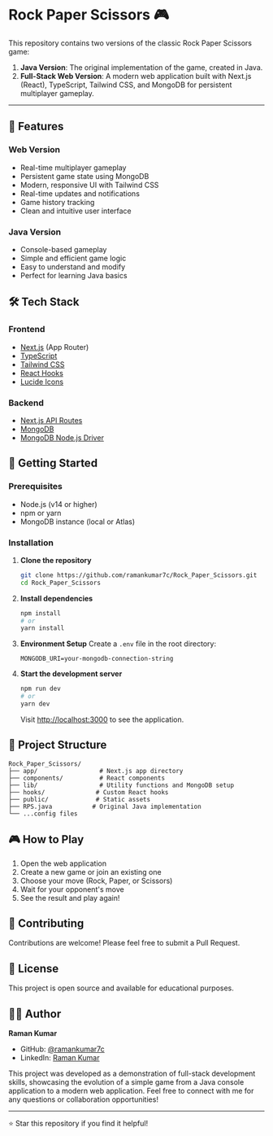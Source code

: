 # Rock Paper Scissors 🎮

This repository contains two versions of the classic Rock Paper Scissors game:

1. **Java Version**: The original implementation of the game, created in Java.
2. **Full-Stack Web Version**: A modern web application built with Next.js (React), TypeScript, Tailwind CSS, and MongoDB for persistent multiplayer gameplay.

---

## 🎯 Features

### Web Version
- Real-time multiplayer gameplay
- Persistent game state using MongoDB
- Modern, responsive UI with Tailwind CSS
- Real-time updates and notifications
- Game history tracking
- Clean and intuitive user interface

### Java Version
- Console-based gameplay
- Simple and efficient game logic
- Easy to understand and modify
- Perfect for learning Java basics

## 🛠️ Tech Stack

### Frontend
- [Next.js](https://nextjs.org/) (App Router)
- [TypeScript](https://www.typescriptlang.org/)
- [Tailwind CSS](https://tailwindcss.com/)
- [React Hooks](https://reactjs.org/docs/hooks-intro.html)
- [Lucide Icons](https://lucide.dev/)

### Backend
- [Next.js API Routes](https://nextjs.org/docs/api-routes/introduction)
- [MongoDB](https://www.mongodb.com/)
- [MongoDB Node.js Driver](https://www.mongodb.com/docs/drivers/node/current/)

## 🚀 Getting Started

### Prerequisites
- Node.js (v14 or higher)
- npm or yarn
- MongoDB instance (local or Atlas)

### Installation

1. **Clone the repository**
   ```bash
   git clone https://github.com/ramankumar7c/Rock_Paper_Scissors.git
   cd Rock_Paper_Scissors
   ```

2. **Install dependencies**
   ```bash
   npm install
   # or
   yarn install
   ```

3. **Environment Setup**
   Create a `.env` file in the root directory:
   ```env
   MONGODB_URI=your-mongodb-connection-string
   ```

4. **Start the development server**
   ```bash
   npm run dev
   # or
   yarn dev
   ```
   Visit [http://localhost:3000](http://localhost:3000) to see the application.

## 📁 Project Structure

```
Rock_Paper_Scissors/
├── app/                 # Next.js app directory
├── components/          # React components
├── lib/                 # Utility functions and MongoDB setup
├── hooks/              # Custom React hooks
├── public/             # Static assets
├── RPS.java           # Original Java implementation
└── ...config files
```

## 🎮 How to Play

1. Open the web application
2. Create a new game or join an existing one
3. Choose your move (Rock, Paper, or Scissors)
4. Wait for your opponent's move
5. See the result and play again!

## 🤝 Contributing

Contributions are welcome! Please feel free to submit a Pull Request.

## 📝 License

This project is open source and available for educational purposes.

## 👨‍💻 Author

**Raman Kumar**

- GitHub: [@ramankumar7c](https://github.com/ramankumar7c)
- LinkedIn: [Raman Kumar](https://linkedin.com/in/ramankumar7c)

This project was developed as a demonstration of full-stack development skills, showcasing the evolution of a simple game from a Java console application to a modern web application. Feel free to connect with me for any questions or collaboration opportunities!

---

⭐ Star this repository if you find it helpful!